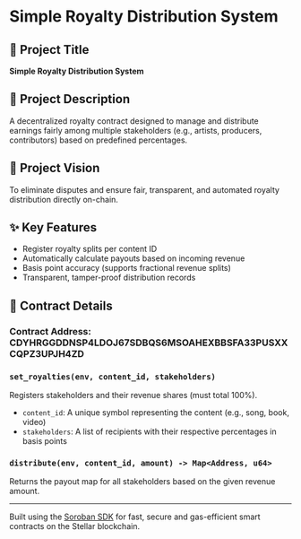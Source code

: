 # Simple Royalty Distribution System

## 📌 Project Title
**Simple Royalty Distribution System**

## 📄 Project Description
A decentralized royalty contract designed to manage and distribute earnings fairly among multiple stakeholders (e.g., artists, producers, contributors) based on predefined percentages.

## 🌟 Project Vision
To eliminate disputes and ensure fair, transparent, and automated royalty distribution directly on-chain.

## ✨ Key Features
- Register royalty splits per content ID
- Automatically calculate payouts based on incoming revenue
- Basis point accuracy (supports fractional revenue splits)
- Transparent, tamper-proof distribution records

## 📜 Contract Details

### Contract Address: CDYHRGGDDNSP4LDOJ67SDBQS6MSOAHEXBBSFA33PUSXXCQPZ3UPJH4ZD

### `set_royalties(env, content_id, stakeholders)`
Registers stakeholders and their revenue shares (must total 100%).

- `content_id`: A unique symbol representing the content (e.g., song, book, video)
- `stakeholders`: A list of recipients with their respective percentages in basis points

### `distribute(env, content_id, amount) -> Map<Address, u64>`
Returns the payout map for all stakeholders based on the given revenue amount.

---

Built using the [Soroban SDK](https://soroban.stellar.org/) for fast, secure and gas-efficient smart contracts on the Stellar blockchain.
